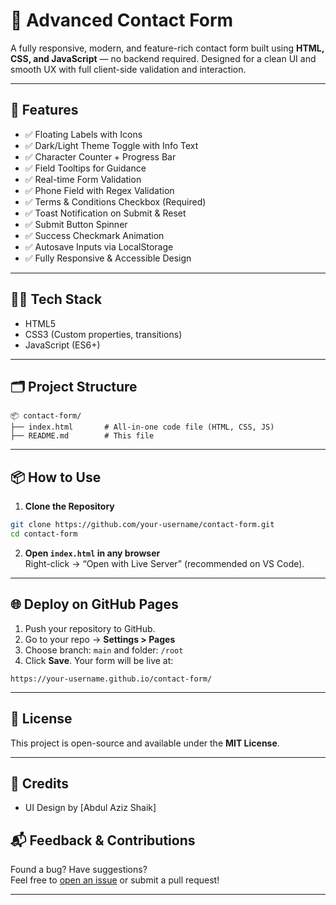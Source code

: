 # 🌟 Advanced Contact Form

A fully responsive, modern, and feature-rich contact form built using **HTML, CSS, and JavaScript** — no backend required. Designed for a clean UI and smooth UX with full client-side validation and interaction.

---

## 🚀 Features

- ✅ Floating Labels with Icons  
- ✅ Dark/Light Theme Toggle with Info Text  
- ✅ Character Counter + Progress Bar  
- ✅ Field Tooltips for Guidance  
- ✅ Real-time Form Validation  
- ✅ Phone Field with Regex Validation  
- ✅ Terms & Conditions Checkbox (Required)  
- ✅ Toast Notification on Submit & Reset  
- ✅ Submit Button Spinner  
- ✅ Success Checkmark Animation  
- ✅ Autosave Inputs via LocalStorage  
- ✅ Fully Responsive & Accessible Design  

---


## 🧑‍💻 Tech Stack

- HTML5  
- CSS3 (Custom properties, transitions)  
- JavaScript (ES6+)  

---

## 🗂️ Project Structure

```
📦 contact-form/
├── index.html       # All-in-one code file (HTML, CSS, JS)
├── README.md        # This file
```

---

## 📦 How to Use

1. **Clone the Repository**

```bash
git clone https://github.com/your-username/contact-form.git
cd contact-form
```

2. **Open `index.html` in any browser**  
Right-click → “Open with Live Server” (recommended on VS Code).

---

## 🌐 Deploy on GitHub Pages

1. Push your repository to GitHub.
2. Go to your repo → **Settings > Pages**
3. Choose branch: `main` and folder: `/root`
4. Click **Save**. Your form will be live at:

```
https://your-username.github.io/contact-form/
```

---

## 📝 License

This project is open-source and available under the **MIT License**.

---

## 🙌 Credits

- UI Design by [Abdul Aziz Shaik]


## 📬 Feedback & Contributions

Found a bug? Have suggestions?  
Feel free to [open an issue]([https://github.com/your-username/contact-form/issues) or submit a pull request!

---

